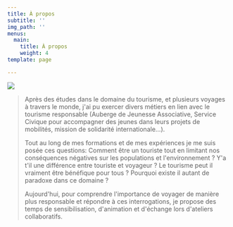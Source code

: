 ```yaml
---
title: À propos
subtitle: ''
img_path: ''
menus:
  main:
    title: À propos
    weight: 4
template: page

---
```

![](/images/P1060529.JPG)

> Après des études dans le domaine du tourisme, et plusieurs voyages à travers le monde, j'ai pu exercer divers métiers en lien avec le tourisme responsable (Auberge de Jeunesse Associative, Service Civique pour accompagner des jeunes dans leurs projets de mobilités, mission de solidarité internationale...).
>
> Tout au long de mes formations et de mes expériences je me suis posée ces questions: Comment être un touriste tout en limitant nos conséquences négatives sur les populations et l'environnement ? Y'a t'il une différence entre touriste et voyageur ? Le tourisme peut il vraiment être bénéfique pour tous ? Pourquoi existe il autant de paradoxe dans ce domaine ?
>
> Aujourd'hui, pour comprendre l'importance de voyager de manière plus responsable et répondre à ces interrogations, je propose des temps de sensibilisation, d'animation et d'échange lors d'ateliers collaboratifs.